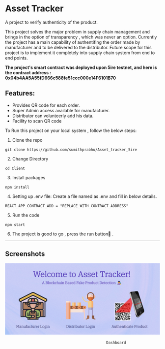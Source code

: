 
# Asset Tracker

A project to verify authenticity of the product.

This project solves the major problem in supply chain management and brings in the option of transparency , which was never an option. Currently the project has a main capability of authentifing the order made by manufacturer and to be delivered to the distributor. Future scope for this project is to implement it completely into supply chain system from end to end points. 

**The project's smart contract was deployed upon 5ire testnet, and here is the contract address : 0x04b4AA5A55fD666c588fe51ccc000e14F6101B70**

Features:
-
- Provides QR code for each order.
- Super Admin access available for manufacturer.
- Distributor can volunteerly add his data.
- Facility to scan QR code

To Run this project on your local system , follow the below steps:
1) Clone the repo
```
git clone https://github.com/sumithprabhu/Asset_tracker_5ire
```
2) Change Directory
```
cd Client
```
3) Install packages
```
npm install 
```
4) Setting up .env file: Create a file named as .env and fill in below details.
```
REACT_APP_CONTRACT_ADD = "REPLACE_WITH_CONTRACT_ADDRESS"

```
5) Run the code
``` 
npm start
```
6) The project is good to go , press the run button🚀
.


___






## Screenshots

![App Screenshot](https://github.com/sumithprabhu/-Fake_product_identification_shardeum/blob/main/Client/Images/Screenshot_20230107_203132.png?raw=true)
 
                                                  Dashboard





